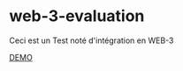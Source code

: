 # web-3-evaluation
Ceci est un Test noté d'intégration en WEB-3

[DEMO](https://acikozm.etu.mmi-unistra.fr/portfolio/web3eval/index.html)
